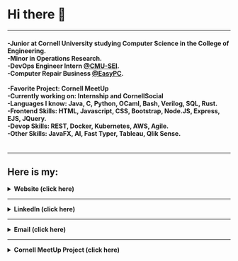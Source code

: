 # Hi there 👋
___
<h4>-Junior at Cornell University studying Computer Science in the College of Engineering.<br>
-Minor in Operations Research.<br/>
-DevOps Engineer Intern <a href="https://github.com/cmu-sei">@CMU-SEI</a>.<br/>
-Computer Repair Business <a href="http://easypc.mitchellegray.com/">@EasyPC</a>.<br/>
   <br>
-Favorite Project: Cornell MeetUp<br/>
-Currently working on: Internship and CornellSocial<br/>
-Languages I know: Java, C, Python, OCaml, Bash, Verilog, SQL, Rust.<br/>
-Frontend Skills: HTML, Javascript, CSS, Bootstrap, Node.JS, Express, EJS, JQuery.<br/>
-Devop Skills: REST, Docker, Kubernetes, AWS, Agile.<br/>
-Other Skills: JavaFX, AI, Fast Typer, Tableau, Qlik Sense.<br/>
<br/></h4>

___
<h2><b>Here is my: <b></h2>


 
<details><summary>Website (click here)</summary><p> <h1>http://mitchellegray.com <br> <h1>http://easypc.mitchellegray.com</p></details>
 
 ___
 
<details><summary>LinkedIn (click here)</summary><p> <h1>https://www.linkedin.com/in/mitchellegray/ </p></details>


___

<details><summary>Email (click here)</summary><p> <h1>meg346@cornell.edu</p> </details>

___

<details><summary>Cornell MeetUp Project (click here)</summary><h1>https://github.com/MitchellGray100/MeetUp</br><img src="https://raw.githubusercontent.com/MitchellGray100/CornellMeetUp/main/readMeImages/Login.PNG" width="700" alt="Chess Project Image"> </img><img src="https://raw.githubusercontent.com/MitchellGray100/CornellMeetUp/main/readMeImages/Map1.PNG" width="700" alt="Chess Project Image"> </img><img src="https://raw.githubusercontent.com/MitchellGray100/CornellMeetUp/main/readMeImages/Microservices.PNG" width="700" alt="Chess Project Image"> </img>

 ___
<details><summary>Chess Project (click here)</summary><h1>https://github.com/MitchellGray100/Chess</br><img src="https://raw.githubusercontent.com/MitchellGray100/Chess/main/readMeImages/ChessGIFSmall.gif" width="700" alt="Chess Project Image"> </img><img src="https://github.com/MitchellGray100/Chess/blob/main/readMeImages/ScalingGIF.gif" width="700" alt="Chess Project Image"> </img></details>

 ___
 
<details><summary>Tanks Project (click here)</summary><h1>https://github.com/MitchellGray100/Tanks</br><img src="https://github.com/MitchellGray100/Tanks/blob/main/readMeImages/ShieldGIF.gif" width="700" alt="Tanks Project Image"> </img>
<img src="https://github.com/MitchellGray100/Tanks/blob/main/readMeImages/WheelGIF.gif" width="700" alt="Tanks Project Image"> </img>
<img src="https://github.com/MitchellGray100/Tanks/blob/main/readMeImages/AIGIF.gif" width="700" alt="Tanks Project Image"> </img></details>

___
 
<details><summary>FordFulkerson Project (click here)</summary><h1>https://github.com/MitchellGray100/FordFulkerson</br><img src="https://raw.githubusercontent.com/MitchellGray100/FordFulkerson/main/readMeImages/ShowButtonsGIF.gif" width="700" alt="FordFulkerson Project Image"> </img>
<img src="https://raw.githubusercontent.com/MitchellGray100/FordFulkerson/main/readMeImages/AddNodesGIF.gif" width="700" alt="FordFulkerson Project Image"> </img>
<img src="https://raw.githubusercontent.com/MitchellGray100/FordFulkerson/main/readMeImages/DeleteNodesGIF.gif" width="700" alt="FordFulkerson Project Image"> </img>
<img src="https://raw.githubusercontent.com/MitchellGray100/FordFulkerson/main/readMeImages/AddEdgesGIF.gif" width="700" alt="FordFulkerson Project Image"> </img>
<img src="https://raw.githubusercontent.com/MitchellGray100/FordFulkerson/main/readMeImages/RemoveEdgesGIF.gif" width="700" alt="FordFulkerson Project Image"> </img>
<img src="https://raw.githubusercontent.com/MitchellGray100/FordFulkerson/main/readMeImages/ChangeCapacities.GIF.gif" width="700" alt="FordFulkerson Project Image"> </img>
<img src="https://raw.githubusercontent.com/MitchellGray100/FordFulkerson/main/readMeImages/ViewNodeInfoGIF.gif" width="700" alt="FordFulkerson Project Image"> </img>
<img src="https://raw.githubusercontent.com/MitchellGray100/FordFulkerson/main/readMeImages/MaxFlowGIF.gif" width="700" alt="FordFulkerson Project Image"> </img>
<img src="https://raw.githubusercontent.com/MitchellGray100/FordFulkerson/main/readMeImages/ScrollBarGIF.gif" width="700" alt="FordFulkerson Project Image"> </img></details>

___

<details><summary>GraphSearchVisualizer Project (click here)</summary><h1>https://github.com/MitchellGray100/GraphSearchVisualizer</br><img src="https://raw.githubusercontent.com/MitchellGray100/GraphSearchVisualizer/main/ReadMeImages/GIF%204.gif" width="700" alt="Graph Search Visualizer GIF"> </img>
<img src="https://raw.githubusercontent.com/MitchellGray100/GraphSearchVisualizer/main/ReadMeImages/GIF%205.gif" width="700" alt="Graph Search Visualizer GIF"> </img>
<img src="https://raw.githubusercontent.com/MitchellGray100/GraphSearchVisualizer/main/ReadMeImages/GIF%206.gif" width="700" alt="Graph Search Visualizer GIF"> </img>
<img src="https://raw.githubusercontent.com/MitchellGray100/GraphSearchVisualizer/main/ReadMeImages/GIF%201.gif" width="700" alt="Graph Search Visualizer GIF"> </img>
<img src="https://raw.githubusercontent.com/MitchellGray100/GraphSearchVisualizer/main/ReadMeImages/GIF%202.gif" width="700" alt="Graph Search Visualizer GIF"> </img>
<img src="https://raw.githubusercontent.com/MitchellGray100/GraphSearchVisualizer/main/ReadMeImages/GIF%203.gif" width="700" alt="Graph Search Visualizer GIF"> </img></details>

___

<details><summary>LinearRegression Project (click here)</summary><h1>https://github.com/MitchellGray100/LinearRegression</br><img src="https://raw.githubusercontent.com/MitchellGray100/LinearRegression/main/src/application/gif3.gif" width="700" alt="Linear Regression GIF"> </img>
<img src="https://raw.githubusercontent.com/MitchellGray100/LinearRegression/main/src/application/gif4.gif" width="700" alt="Linear Regression GIF"> </img>
<img src="https://raw.githubusercontent.com/MitchellGray100/LinearRegression/main/src/application/gif1.gif" width="700" alt="Linear Regression GIF"> </img>
<img src="https://raw.githubusercontent.com/MitchellGray100/LinearRegression/main/src/application/gif2.gif" width="700" alt="Linear Regression GIF"> </img>
</details>

___

<details><summary>Connect4 Project (click here)</summary><h1>https://github.com/MitchellGray100/Connect4</br><img src="https://github.com/MitchellGray100/Connect4/blob/main/Images/Connect4%20Gif.gif" width="700" alt="Connect4 Project Image"> </img>
<img src="https://github.com/MitchellGray100/Connect4/blob/main/Images/SmallerGIF.gif" width="700" alt="Connect4 Project Image"> </img></details>

___

<details><summary>CritterWorld (click here)</summary><h1>https://github.com/MitchellGray100/Critter-World-README</br><img src="https://raw.githubusercontent.com/MitchellGray100/Critter-World-README/main/Screenshots/image1.png" width="700" alt="CritterWorld Image"> </img>
<img src="https://raw.githubusercontent.com/MitchellGray100/Critter-World-README/main/Screenshots/image5.png" width="700" alt="CritterWorld Image"> </img></details>

___

<details><summary>Egos OS (click here)</summary><h1>https://github.com/MitchellGray100/Egos</br><img src="https://raw.githubusercontent.com/MitchellGray100/egos/main/readMeImages/Login.PNG" width="700" alt="Egos Image"> </img>
<img src="https://raw.githubusercontent.com/MitchellGray100/egos/main/readMeImages/Bootup.gif" width="700" alt="Egos Gif"> </img></details>
